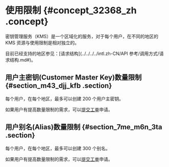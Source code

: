 # 使用限制 {#concept_32368_zh .concept}

密钥管理服务（KMS）是一个区域化的服务，对于每个用户，在不同的地区的 KMS 资源与使用限制是相对独立的。

目前已经支持的地区参见：[请求结构](../../../../intl.zh-CN/API 参考/调用方式/请求结构.md#)。

## 用户主密钥\(Customer Master Key\)数量限制 {#section_m43_djj_kfb .section}

每个用户，在每个地区，最多可以创建 200 个用户主密钥。

如果用户有提高数量限制的需求，可以[提交工单](https://workorder-intl.console.aliyun.com/#/ticket/createIndex)申请。

## 用户别名\(Alias\)数量限制 {#section_7me_m6n_3ta .section}

每个用户，在每个地区，最多可以创建 300 个别名。

如果用户有提高数量限制的需求，可以[提交工单](https://workorder-intl.console.aliyun.com/#/ticket/createIndex)申请。

